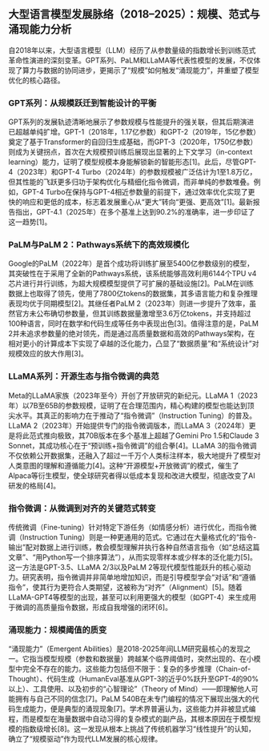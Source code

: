 ## 大型语言模型发展脉络（2018–2025）：规模、范式与涌现能力分析

自2018年以来，大型语言模型（LLM）经历了从参数量级的指数增长到训练范式革命性演进的深刻变革。GPT系列、PaLM和LLaMA等代表性模型的发展，不仅体现了算力与数据的协同进步，更揭示了“规模”如何触发“涌现能力”，并重塑了模型优化的核心路径。

### GPT系列：从规模跃迁到智能设计的平衡

GPT系列的发展轨迹清晰地展示了参数规模与性能提升的强关联，但其后期演进已超越单纯扩增。GPT-1（2018年，1.17亿参数）和GPT-2（2019年，15亿参数）奠定了基于Transformer的自回归生成基础，而GPT-3（2020年，1750亿参数）则成为关键拐点，首次在大规模预训练后展现出显著的上下文学习（in-context learning）能力，证明了模型规模本身能解锁新的智能形态[1]。此后，尽管GPT-4（2023年）和GPT-4 Turbo（2024年）的参数规模被广泛估计为1至1.8万亿，但其性能的飞跃更多归功于架构优化与精细化指令微调，而非单纯的参数堆叠。例如，GPT-4 Turbo在保持与GPT-4相近参数量的前提下，通过效率优化实现了更快的响应和更低的成本，标志着发展重心从“更大”转向“更强、更高效”[1]。最新报告指出，GPT-4.1（2025年）在多个基准上达到90.2%的准确率，进一步印证了这一趋势[1]。

### PaLM与PaLM 2：Pathways系统下的高效规模化

Google的PaLM（2022年）是首个成功将训练扩展至5400亿参数级别的模型，其突破性在于采用了全新的Pathways系统，该系统能够高效利用6144个TPU v4芯片进行并行训练，为超大规模模型提供了可扩展的基础设施[2]。PaLM在训练数据上也取得了领先，使用了7800亿tokens的数据集，其多语言能力和复杂推理表现均优于同期模型[2]。其继任者PaLM 2（2023年）则进一步提升了效率，虽然官方未公布确切参数量，但其训练数据量激增至3.6万亿tokens，并支持超过100种语言，同时在数学和代码生成等任务中表现出色[3]。值得注意的是，PaLM 2并未追求参数量的绝对领先，而是通过高质量数据和高效的Pathways架构，在相对更小的计算成本下实现了卓越的泛化能力，凸显了“数据质量”和“系统设计”对规模效应的放大作用[3]。

### LLaMA系列：开源生态与指令微调的典范

Meta的LLaMA家族（2023年至今）开创了开放研究的新纪元。LLaMA 1（2023年）以7B至65B的参数规模，证明了在合理范围内，精心构建的模型也能达到顶尖水平。其真正的影响力在于推动了“指令微调”（Instruction Tuning）的普及。LLaMA 2（2023年）开始提供专门的指令微调版本，而LLaMA 3（2024年）更是将此范式推向极致，其70B版本在多个基准上超越了Gemini Pro 1.5和Claude 3 Sonnet，其成功核心在于“预训练+指令微调”的组合拳[4]。LLaMA 3的指令微调不仅依赖公开数据集，还融入了超过一千万个人类标注样本，极大地提升了模型对人类意图的理解和遵循能力[4]。这种“开源模型+开放微调”的模式，催生了Alpaca等衍生模型，使全球研究者得以低成本复现和改进大模型，彻底改变了AI研发的格局[4]。

### 指令微调：从微调到对齐的关键范式转变

传统微调（Fine-tuning）针对特定下游任务（如情感分析）进行优化，而指令微调（Instruction Tuning）则是一种更通用的范式。它通过在大量格式化的“指令-输出”配对数据上进行训练，教会模型理解并执行各种自然语言指令（如“总结这篇文章”、“用Python写一个排序算法”），从而实现零样本或少样本的泛化能力[5]。这一方法是GPT-3.5、LLaMA 2/3以及PaLM 2等现代模型性能跃升的核心驱动力。研究表明，指令微调并非简单地增加知识，而是引导模型学会“对话”和“遵循指令”，使其行为更符合人类期望，这被称为“对齐”（Alignment）[5]。随着LLaMA-GPT4等模型的出现，甚至可以利用更强大的模型（如GPT-4）来生成用于微调的高质量指令数据，形成自我增强的闭环[6]。

### 涌现能力：规模阈值的质变

“涌现能力”（Emergent Abilities）是2018-2025年间LLM研究最核心的发现之一。它指当模型规模（参数和数据量）跨越某个临界阈值时，突然出现的、在小模型中完全不存在的能力。这些能力包括但不限于：复杂的多步推理（Chain-of-Thought）、代码生成（HumanEval基准从GPT-3的近乎0%跃升至GPT-4的90%以上）、工具使用、以及初步的“心智理论”（Theory of Mind）——即理解他人可能拥有与自己不同的信念[7]。PaLM 540B在未专门编程的情况下展现出强大的代码生成能力，便是典型的涌现现象[7]。学术界普遍认为，这些能力并非被显式编程，而是模型在海量数据中自动习得的复杂模式的副产品，其根本原因在于模型规模的指数级增长[8]。这一发现从根本上挑战了传统机器学习“线性提升”的认知，确立了“规模驱动”作为现代LLM发展的核心规律。